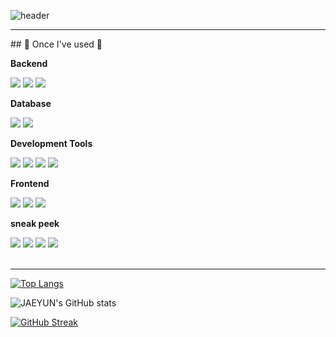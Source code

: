 ![header](https://capsule-render.vercel.app/api?type=rounded&color=timeGradient&text=Welcome%20to%20My%20craft%20👋&animation=twinkling&fontSize=40&fontAlignY=50&fontAlign=50&height=180)

<hr>
## 🔨 Once I've used 🔨
<div style="display:flex; flex-direction:column; align-items:flex-start;">
    <!-- Backend -->
    <p><strong>Backend</strong></p>
    <div>
        <img src="https://img.shields.io/badge/Java-007396?style=for-the-badge&logo=Java&logoColor=white"> 
        <img src="https://img.shields.io/badge/Python-3776AB?style=for-the-badge&logo=python&logoColor=white">
        <img src = "https://img.shields.io/badge/Flask-000000?style=for-the-badge&logo=flask&logoColor=white">
    </div>
    <!-- Database -->
    <p><strong>Database</strong></p>
    <div>
        <img src="https://img.shields.io/badge/mysql-4479A1?style=for-the-badge&logo=mysql&logoColor=white"> 
        <img src="https://img.shields.io/badge/MySQL-00000F?style=for-the-badge&logo=mysql&logoColor=white">
    </div>
    <!-- Server -->
    <p><strong>Development Tools</strong></p>
    <div>
        <img src="https://img.shields.io/badge/IntelliJ_IDEA-000000.svg?style=for-the-badge&logo=intellij-idea&logoColor=white">
        <img src="https://img.shields.io/badge/Spring-6DB33F?style=for-the-badge&logo=spring&logoColor=white">
        <img src="https://img.shields.io/badge/Django-092E20?style=for-the-badge&logo=django&logoColor=white">
        <img src="https://img.shields.io/badge/Visual_Studio_Code-0078D4?style=for-the-badge&logo=visual%20studio%20code&logoColor=white">
    </div>
    <!-- Frontend -->
    <p><strong>Frontend</strong></p>
    <div>
        <img src="https://img.shields.io/badge/HTML-239120?style=for-the-badge&logo=html5&logoColor=white">
        <img src="https://img.shields.io/badge/CSS-239120?&style=for-the-badge&logo=css3&logoColor=white">
        <img src="https://img.shields.io/badge/javascript-F7DF1E?style=flat-square&logo=javascript&logoColor=black"> 
    </div>
    <!-- sneak peek -->
    <p><strong>sneak peek</strong></p>
    <div>
        <img src="https://img.shields.io/badge/Kotlin-7F52FF?style=flat-square&logo=kotlin&logoColor=white">
        <img src="https://img.shields.io/badge/Andoid Studio-3DDC84?style=flat-square&logo=android studio&logoColor=white">
        <img src="ttps://img.shields.io/badge/Eclipse-2C2255?style=for-the-badge&logo=eclipse&logoColor=white">
        <img src = "https://img.shields.io/badge/Kotlin-0095D5?&style=for-the-badge&logo=kotlin&logoColor=white">
</div><br>
</div>
<hr>

[![Top Langs](https://github-readme-stats.vercel.app/api/top-langs/?username=huggywuggy1289)](https://github.com/anuraghazra/github-readme-stats)

![JAEYUN's GitHub stats](https://github-readme-stats.vercel.app/api?username=huggywuggy1289&hide=contribs,prs&show_icons=true&theme=pink)

[![GitHub Streak](https://streak-stats.demolab.com?user=huggywuggy1289&theme=dark&mode=weekly&exclude_days=Sun%2CMon%2CTue%2CWed%2CThu%2CFri%2CSat)](https://git.io/streak-stats)

